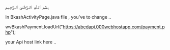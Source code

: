                                                                             بِسْمِ ٱللَّٰهِ ٱلرَّحْمَٰنِ ٱلرَّحِيمِ

In BkashActivityPage.java file , you've to change ..

wvBkashPayment.loadUrl("https://abedapi.000webhostapp.com/payment.php"); 

your Api host link here ..



